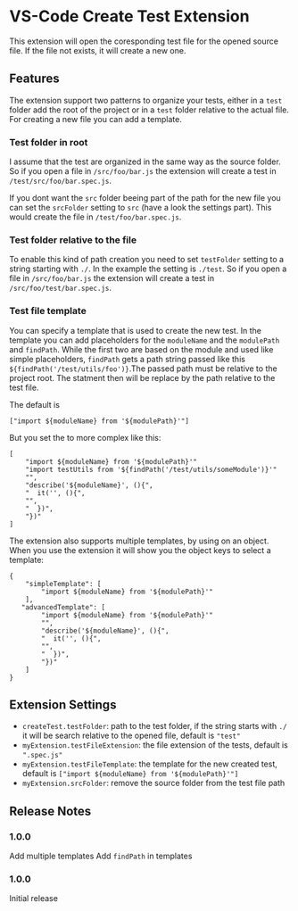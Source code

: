 # VS-Code Create Test Extension

This extension will open the coresponding test file for the opened source file. If the file not exists, it will create a new one.

## Features

The extension support two patterns to organize your tests, either in a `test` folder add the root of the project or in a `test` folder relative to the actual file. For creating a new file you can add a template.

### Test folder in root

I assume that the test are organized in the same way as the source folder. So if you open a file in `/src/foo/bar.js` the extension will create a test in `/test/src/foo/bar.spec.js`.

If you dont want the `src` folder beeing part of the path for the new file you can set the `srcFolder` setting to `src` (have a look the settings part). This would create the file in `/test/foo/bar.spec.js`.

### Test folder relative to the file

To enable this kind of path creation you need to set `testFolder` setting to a string starting with `./`. In the example the setting is `./test`. So if you open a file in `/src/foo/bar.js` the extension will create a test in `/src/foo/test/bar.spec.js`.

### Test file template

You can specify a template that is used to create the new test. In the template you can add placeholders for the `moduleName` and the `modulePath` and `findPath`. While the first two are based on the module and used like simple placeholders, `findPath` gets a path string passed like this `${findPath('/test/utils/foo')}`.The passed path must be relative to the project root. The statment then will be replace by the path relative to the test file.

The default is

```
["import ${moduleName} from '${modulePath}'"]
```

But you set the to more complex like this:

```
[
    "import ${moduleName} from '${modulePath}'"
    "import testUtils from '${findPath('/test/utils/someModule')}'"
    "",
    "describe('${moduleName}', (){",
    "  it('', (){",
    "",
    "  })",
    "})"
]
```

The extension also supports multiple templates, by using on an object. When you use the extension it will show you the object keys to select a template:

```
{
    "simpleTemplate": [
        "import ${moduleName} from '${modulePath}'"
    ],
   "advancedTemplate": [
        "import ${moduleName} from '${modulePath}'"
        "",
        "describe('${moduleName}', (){",
        "  it('', (){",
        "",
        "  })",
        "})"
    ]
}
```

## Extension Settings

* `createTest.testFolder`: path to the test folder, if the string starts with `./` it will be search relative to the opened file, default is `"test"`
* `myExtension.testFileExtension`: the file extension of the tests, default is `".spec.js"`
* `myExtension.testFileTemplate`: the template for the new created test, default is `["import ${moduleName} from '${modulePath}'"]`
* `myExtension.srcFolder`: remove the source folder from the test file path

## Release Notes

### 1.0.0

Add multiple templates
Add `findPath` in templates

### 1.0.0

Initial release
